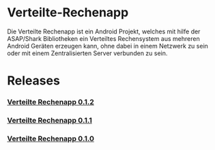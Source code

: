 # Verteilte-Rechenapp

Die Verteilte Rechenapp ist ein Android Projekt, welches mit hilfe der ASAP/Shark Bibliotheken
ein Verteiltes Rechensystem aus mehreren Android Geräten erzeugen kann, ohne dabei in einem Netzwerk
zu sein oder mit einem Zentralisierten Server verbunden zu sein.

# Releases

### [Verteilte Rechenapp 0.1.2](https://github.com/4l3xand3r/Verteilte-Rechenapp/releases/tag/v0.1.2)
### [Verteilte Rechenapp 0.1.1](https://github.com/4l3xand3r/Verteilte-Rechenapp/releases/tag/v0.1.1)
### [Verteilte Rechenapp 0.1.0](https://github.com/4l3xand3r/Verteilte-Rechenapp/releases/tag/v0.1.0)
